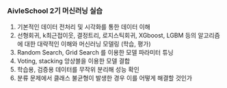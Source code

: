 
### AivleSchool 2기 머신러닝 실습 

1. 기본적인 데이터 전처리 및 시각화를 통한 데이터 이해 
2. 선형회귀, k최근접이웃, 결정트리, 로지스틱회귀, XGboost, LGBM 등의 알고리즘에 대한 대략적인 이해와 머신러닝 모델링 (학습, 평가)
3. Random Search, Grid Search 를 이용한 모델 파라미터 튜닝 
4. Voting, stacking 앙상블을 이용한 모델 결합 
5. 학습용, 검증용 데이터를 무작위 분리해 성능 확인
6. 분류 문제에서 클래스 불균형이 발생한 경우 이를 어떻게 해결할 것인가

